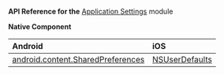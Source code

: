 **API Reference for the** [Application Settings](https://docs.nativescript.org/api-reference/modules/_application_settings_) module

**Native Component**

| Android               | iOS      |
|:----------------------|:---------|
| [android.content.SharedPreferences](https://developer.android.com/reference/android/content/SharedPreferences.html) | [NSUserDefaults](https://developer.apple.com/documentation/foundation/userdefaults) | 
